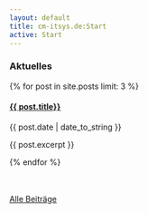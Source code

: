 ```yaml
---
layout: default
title: cm-itsys.de:Start
active: Start
---
```


<h3>Aktuelles</h3>
<div>
  {% for post in site.posts limit: 3 %}
    <div class="col-lg-4">    
      <h4><a href="{{ post.url }}">{{ post.title}}</a></h4>
	<span>{{ post.date | date_to_string }}</span><br>
      <p>{{ post.excerpt }}</p>
    </div>    
  {% endfor %}
</div>
<br>
<br>
<div class="pull-right">
<p><a class="btn btn-sm btn-info" href="/allpostings.html" role="button">Alle Beiträge</a></p>
</div>
